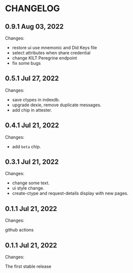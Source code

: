 # CHANGELOG

## 0.9.1 Aug 03, 2022

Changes:

- restore ui use mnemonic and Did Keys file
- select attributes when share credential
- change KILT Peregrine endpoint
- fix some bugs

## 0.5.1 Jul 27, 2022

Changes:

- save ctypes in indexdb.
- upgrade dexie, remove duplicate messages.
- add chip in attester.

## 0.4.1 Jul 21, 2022

Changes:

- add `beta` chip.

## 0.3.1 Jul 21, 2022

Changes:

- change some text.
- ui style change.
- create-ctype and request-details display with new pages.


## 0.1.1 Jul 21, 2022

Changes:

github actions


## 0.1.1 Jul 21, 2022

Changes:

The first stable release
